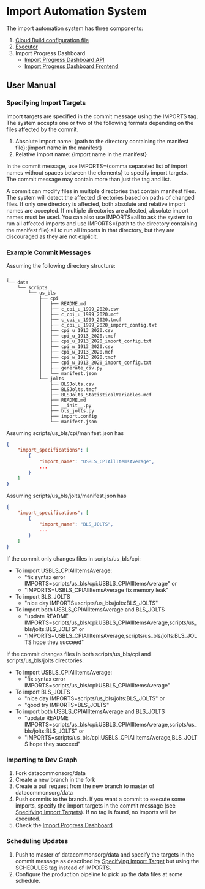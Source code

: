 # Import Automation System

The import automation system has three components:
1. [Cloud Build configuration file](cloudbuild/README.md)
2. [Executor](executor/README.md)
3. Import Progress Dashboard
   - [Import Progress Dashboard API](import-progress-dashboard-api/README.md)
   - [Import Progress Dashboard Frontend](import-progress-dashboard-frontend/README.md)

## User Manual

### Specifying Import Targets
Import targets are specified in the commit message using the IMPORTS tag.
The system accepts one or two of the following formats depending on the files
affected by the commit.

1. Absolute import name:
   {path to the directory containing the manifest file}:{import name in the manifest}
2. Relative import name: {import name in the manifest}

In the commit message, use IMPORTS={comma separated list of import names
without spaces between the elements} to specify import targets.
The commit message may contain more than just the tag and list.

A commit can modify files in multiple directories that contain manifest files.
The system will detect the affected directories based on paths of changed files.
If only one directory is affected, both absolute and relative import names
are accepted. If multiple directories are affected, absolute import names must
be used. You can also use IMPORTS=all to ask the system to run all affected
imports and use IMPORTS={path to the directory containing the manifest file}:all
to run all imports in that directory, but they are discouraged as they are not
explicit.


### Example Commit Messages

Assuming the following directory structure:
```
.
└── data
    └── scripts
        └── us_bls
            ├── cpi
            │   ├── README.md
            │   ├── c_cpi_u_1999_2020.csv
            │   ├── c_cpi_u_1999_2020.mcf
            │   ├── c_cpi_u_1999_2020.tmcf
            │   ├── c_cpi_u_1999_2020_import_config.txt
            │   ├── cpi_u_1913_2020.csv
            │   ├── cpi_u_1913_2020.tmcf
            │   ├── cpi_u_1913_2020_import_config.txt
            │   ├── cpi_w_1913_2020.csv
            │   ├── cpi_w_1913_2020.mcf
            │   ├── cpi_w_1913_2020.tmcf
            │   ├── cpi_w_1913_2020_import_config.txt
            │   ├── generate_csv.py
            │   └── manifest.json
            └── jolts
                ├── BLSJolts.csv
                ├── BLSJolts.tmcf
                ├── BLSJolts_StatisticalVariables.mcf
                ├── README.md
                ├── __init__.py
                ├── bls_jolts.py
                ├── import.config
                └── manifest.json
```

Assuming scripts/us_bls/cpi/manifest.json has
```json
{
    "import_specifications": [
        {
            "import_name": "USBLS_CPIAllItemsAverage",
            ...
        }
    ]
}
```

Assuming scripts/us_bls/jolts/manifest.json has
```json
{
    "import_specifications": [
        {
            "import_name": "BLS_JOLTS",
            ...
        }
    ]
}
```

If the commit only changes files in scripts/us_bls/cpi:
- To import USBLS_CPIAllItemsAverage:
  - "fix syntax error IMPORTS=scripts/us_bls/cpi:USBLS_CPIAllItemsAverage" or
  - "IMPORTS=USBLS_CPIAllItemsAverage fix memory leak"
- To import BLS_JOLTS
  - "nice day IMPORTS=scripts/us_bls/jolts:BLS_JOLTS"
- To import both USBLS_CPIAllItemsAverage and BLS_JOLTS
  - "update README IMPORTS=scripts/us_bls/cpi:USBLS_CPIAllItemsAverage,scripts/us_bls/jolts:BLS_JOLTS" or
  - "IMPORTS=USBLS_CPIAllItemsAverage,scripts/us_bls/jolts:BLS_JOLTS hope they succeed"

If the commit changes files in both scripts/us_bls/cpi and scripts/us_bls/jolts
directories:
- To import USBLS_CPIAllItemsAverage:
  - "fix syntax error IMPORTS=scripts/us_bls/cpi:USBLS_CPIAllItemsAverage"
- To import BLS_JOLTS
  - "nice day IMPORTS=scripts/us_bls/jolts:BLS_JOLTS" or
  - "good try IMPORTS=BLS_JOLTS"
- To import both USBLS_CPIAllItemsAverage and BLS_JOLTS
  - "update README IMPORTS=scripts/us_bls/cpi:USBLS_CPIAllItemsAverage,scripts/us_bls/jolts:BLS_JOLTS" or
  - "IMPORTS=scripts/us_bls/cpi:USBLS_CPIAllItemsAverage,BLS_JOLTS hope they succeed"

### Importing to Dev Graph

1. Fork datacommonsorg/data
2. Create a new branch in the fork
3. Create a pull request from the new branch to master of datacommonsorg/data
4. Push commits to the branch. If you want a commit to execute some imports,
   specify the import targets in the commit message
   (see [Specifying Import Targets](#specifying-import-targets)). If no tag
   is found, no imports will be executed.
5. Check the [Import Progress Dashboard](https://dashboard-frontend-dot-datcom-data.uc.r.appspot.com/)

### Scheduling Updates

1. Push to master of datacommonsorg/data and specify the targets in the commit
   message as described by [Specifying Import Target](#specifying-import-targets)
   but using the SCHEDULES tag instead of IMPORTS.
2. Configure the production pipeline to pick up the data files at some schedule.